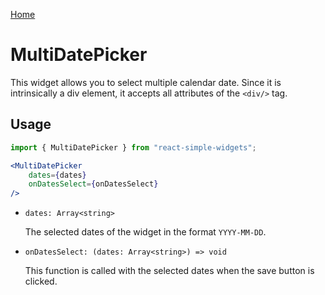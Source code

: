 [Home](../../../README.md)

# MultiDatePicker

This widget allows you to select multiple calendar date. Since it is intrinsically a div element, it accepts all attributes of the `<div/>` tag.

## Usage

```jsx
import { MultiDatePicker } from "react-simple-widgets"; 

<MultiDatePicker
    dates={dates}
    onDatesSelect={onDatesSelect}
/>
```

-   `dates: Array<string>`

    The selected dates of the widget in the format `YYYY-MM-DD`.
    
-   `onDatesSelect: (dates: Array<string>) => void`

    This function is called with the selected dates when the save button is clicked.
